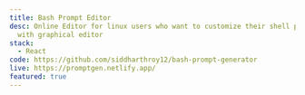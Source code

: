 ```yaml
---
title: Bash Prompt Editor
desc: Online Editor for linux users who want to customize their shell prompt
  with graphical editor
stack:
  - React
code: https://github.com/siddharthroy12/bash-prompt-generator
live: https://promptgen.netlify.app/
featured: true
---
```

